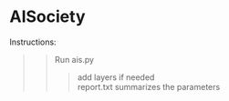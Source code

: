 # AISociety
Instructions:    
>>Run ais.py   
>>>add layers if needed  
>>report.txt summarizes the parameters  
